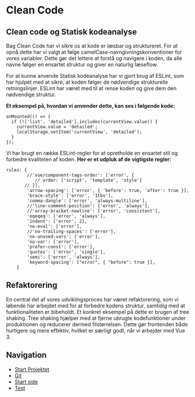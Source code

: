 # Clean Code

## Clean code og Statisk kodeanalyse
Bag Clean Code har vi sikre os at kode er læsbar og struktureret. For at opnå dette har vi valgt at følge camelCase-navngivningskonventioner for vores variabler. Dette gør det lettere at forstå og navigere i koden, da alle navne følger en ensartet struktur og giver en naturlig læseflow.

For at kunne anvende Statisk kodeanalyse har vi gjort brug af ESLint, som har hjulpet med at sikre, at koden følger de nødvendige strukturelle retningslinjer. ESLint har været med til at rense koden og give dem den nødvendige struktur. 

**Et eksempel på, hvordan vi anvender dette, kan ses i følgende kode:**

```
onMounted(() => {
  if (!['list', 'detailed'].includes(currentView.value)) {
    currentView.value = 'detailed';
    localStorage.setItem('currentView', 'detailed');
  }
});
```

Vi har brugt en række ESLint-regler for at opretholde en ensartet stil og forbedre kvaliteten af koden. **Her er et udpluk af de vigtigste regler:**

```
rules: {
        //'vue/component-tags-order': ['error', {
           // order: ['script', 'template', 'style']
       // }],
        'arrow-spacing': ['error', { 'before': true, 'after': true }],
        'brace-style': ['error', '1tbs'],
        'comma-dangle': ['error', 'always-multiline'],
        //'line-comment-position': ['error', 'always'],
        //'array-bracket-newline': ['error', 'consistent'],
        'eqeqeq': ['error', 'always'],
        'indent': ['error', 2],
        'no-eval': ['error'],
        //'no-trailing-spaces': ['error'],
        'no-unused-vars': ['error'],
        'no-var': ['error'],
        'prefer-const': ['error'],
        'quotes': ['error', 'single'],
        'semi': ['error', 'always'],
        'keyword-spacing': ["error", { "before": true }],
    }
```

## Refaktorering
En central del af vores udviklingsproces har været refaktorering, som vi løbende har arbejdet med for at forbedre kodens struktur, samtidig med at funktionaliteten er bibeholdt. Et konkret eksempel på dette er brugen af tree shaking. Tree shaking hjælper med at fjerne ubrugte kodefunktioner under produktionen og reducerer dermed filstørrelsen. Dette gør frontenden både hurtigere og mere effektiv, hvilket er særligt godt, når vi arbejder med Vue 3.

## Navigation

- [Start Projektet](startprojekt.md)
- [Git](git.md)
- [Start side](index.md)
- [Test](test.md)